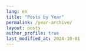 ```yaml
---
lang: en
title: "Posts by Year"
permalink: /year-archive/
layout: posts
author_profile: true
last_modified_at: 2024-10-01
---
```

